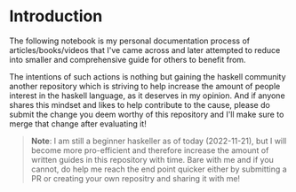 # Introduction
The following notebook is my personal documentation process of articles/books/videos that I've came across and later attempted to reduce into smaller and comprehensive guide for others to benefit from.

The intentions of such actions is nothing but gaining the haskell community another repository which is striving to help increase the amount of people interest in the haskell language, as it deserves in my opinion. And if anyone shares this mindset and likes to help contribute to the cause, please do submit the change you deem worthy of this repository and I'll make sure to merge that change after evaluating it!

> **Note**: I am still a beginner haskeller as of today (2022-11-21), but I will become more pro-efficient and therefore increase the amount of written guides in this repository with time. Bare with me and if you cannot, do help me reach the end point quicker either by submitting a PR or creating your own repositry and sharing it with me!